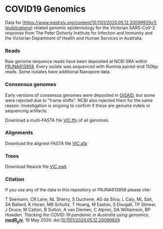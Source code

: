 # COVID19 Genomics 

Data for 
[https://www.medrxiv.org/content/10.1101/2020.05.12.20099929v1](publications)
related genomic epidemiology 
for the Victorian SARS-CoV-2 response from
The Peter Doherty Institute for Infection and Immunity
and the Victorian Department of Health and Human Services
in Australia.

### Reads

Raw genome sequence reads have been deposited at NCBI SRA within 
[PRJNA613958](https://www.ncbi.nlm.nih.gov/bioproject/PRJNA613958).
Every isolate was sequenced with Illumina paired-end 150bp reads.
Some isolates have additional Nanopore data.

### Consensus genomes

Early versions of consensus genomes were deposited in 
[GISAID](https://www.gisaid.org/),
but some were rejected due to "frame shifts".
NCBI also rejected them for the same reason.
Investigation is ongoing to confirm if these 
are genuine indels or sequencing artifacts. 

Download a multi-FASTA file
[VIC.ffn](https://github.com/MDU-PHL/COVID19-paper/raw/master/VIC.ffn)
of all genomes.

### Alignments

Download the aligned-FASTA file
[VIC.afa](https://github.com/MDU-PHL/COVID19-paper/raw/master/VIC.afa)

### Trees

Download Newick file 
[VIC.nwk](https://github.com/MDU-PHL/COVID19-paper/raw/master/VIC.nwk)

### Citation

If you use any of the data in this repository or PRJNA613958 please cite:

T Seemann, CR Lane, NL Sherry, S Duchene, AG da Silva, 
L Caly, ML Sait, SA Ballard, K Horan, MB Schultz, 
T Hoang, M Easton, S Dougall,
TP Stinear, J Druce, M Catton, B Sutton, 
A van Diemen, C Alpren, DA Williamson, BP Howden.
<i>Tracking the COVID-19 pandemic in Australia using genomics</i>,
[<b>medR<sub><large>&chi;</large></sub>iv</b>](https://www.medrxiv.org/content/10.1101/2020.05.12.20099929v1),
16 May 2020.
doi:[10.1101/2020.05.12.20099929](https://doi.org/10.1101/2020.05.12.20099929)
